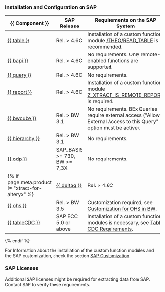 
### Installation and Configuration on SAP


|{{ Component }}       | SAP Release           | Requirements on the SAP System        |
|----------------------|-----------------------|-------------------------------------------------------------------------------|
|[{{ table }}](../../documentation/table/index.md)           | Rel. > 4.6C       | Installation of a custom function module [/THEO/READ_TABLE](../../documentation/setup-in-sap/custom-function-module-for-table-extraction.md/#installation-of-theoread_table) is recommended.    |
|[{{ bapi }}](../../documentation/bapi/index.md)              | Rel. > 4.6C       | No requirements. Only remote-enabled functions are supported.                            |
|[{{ query }}](../../documentation/query/index.md)             | Rel. > 4.6C       | No requirements.      |
|[{{ report }}](../../documentation/report/index.md)            | Rel. > 4.6C       | Installation of a custom function module [Z_XTRACT_IS_REMOTE_REPORT](../../documentation/setup-in-sap/custom-function-module-for-reports.md) is required.   |
|[{{ bwcube }}](../../documentation/bwcube/index.md)            | Rel. > BW 3.1     | No requirements. BEx Queries require external access ("Allow External Access to this Query" option must be active).                                                                         |
|[{{ hierarchy }}](../../documentation/hierarchy/index.md)       | Rel. > BW 3.1     | No requirements.      |
|[{{ odp }}](../../documentation/odp/index.md)             | SAP_BASIS >= 730, BW >= 7,3X   | No requirements.   |
{% if page.meta.product != "xtract-for-alteryx" %}|[{{ deltaq }}](../../documentation/deltaq/index.md)          | Rel. > 4.6C       | Customization required, see [Customization for DeltaQ](../../documentation/setup-in-sap/customization-for-deltaq.md).     |
|[{{ ohs }}](../../documentation/ohs/index.md)             | Rel. > BW 3.5     | Customization required, see [Customization for OHS in BW](../../documentation/setup-in-sap/customization-for-ohs-in-bw.md).  |
|[{{ tableCDC }}](../../documentation/table-cdc/index.md)      | SAP ECC 5.0 or above     | Installation of a custom function modules is necessary, see [Table CDC Requirements](../../documentation/table-cdc/index.md#requirements). |
{% endif %}

For Information about the installation of the custom function modules and the SAP customization, check the section [SAP Customization](../../documentation/setup-in-sap/index.md).


### SAP Licenses
Additional SAP licenses might be required for extracting data from SAP. Contact SAP to verify these requirements.

